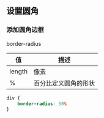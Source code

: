 ## 设置圆角

### 添加圆角边框

border-radius

| 值     | 描述                 |
| ------ | -------------------- |
| length | 像素                 |
| %      | 百分比定义圆角的形状 |

```css
div {
    border-radius: 50%
}
```

